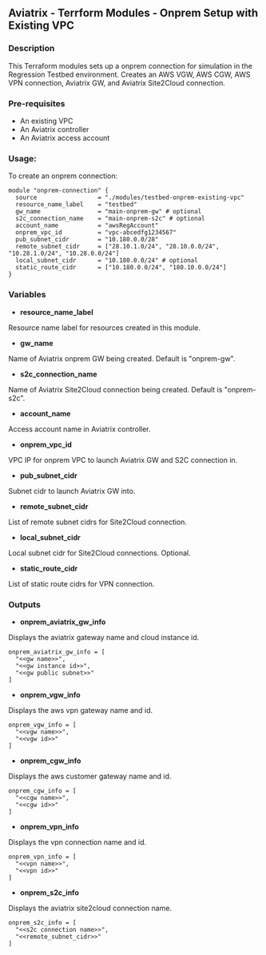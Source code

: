 ## Aviatrix - Terrform Modules - Onprem Setup with Existing VPC

### Description
This Terraform modules sets up a onprem connection for simulation in the Regression Testbed environment. Creates an AWS VGW, AWS CGW, AWS VPN connection, Aviatrix GW, and Aviatrix Site2Cloud connection.

### Pre-requisites

* An existing VPC
* An Aviatrix controller
* An Aviatrix access account

### Usage:
To create an onprem connection:
```
module "onprem-connection" {
  source                 = "./modules/testbed-onprem-existing-vpc"
  resource_name_label    = "testbed"
  gw_name                = "main-onprem-gw" # optional
  s2c_connection_name    = "main-onprem-s2c" # optional
  account_name           = "awsRegAccount"
  onprem_vpc_id          = "vpc-abcedfg1234567"
  pub_subnet_cidr        = "10.180.0.0/28"
  remote_subnet_cidr     = ["28.10.1.0/24", "28.10.0.0/24", "10.28.1.0/24", "10.28.0.0/24"]
  local_subnet_cidr      = "10.180.0.0/24" # optional
  static_route_cidr      = ["10.180.0.0/24", "180.10.0.0/24"]
}
```

### Variables
- **resource_name_label**

Resource name label for resources created in this module.

- **gw_name**

Name of Aviatrix onprem GW being created. Default is "onprem-gw".

- **s2c_connection_name**

Name of Aviatrix Site2Cloud connection being created. Default is "onprem-s2c".

- **account_name**

Access account name in Aviatrix controller.

- **onprem_vpc_id**

VPC IP for onprem VPC to launch Aviatrix GW and S2C connection in.

- **pub_subnet_cidr**

Subnet cidr to launch Aviatrix GW into.

- **remote_subnet_cidr**

List of remote subnet cidrs for Site2Cloud connection.

- **local_subnet_cidr**

Local subnet cidr for Site2Cloud connections. Optional.

- **static_route_cidr**

List of static route cidrs for VPN connection.

### Outputs

- **onprem_aviatrix_gw_info**

Displays the aviatrix gateway name and cloud instance id.
```
onprem_aviatrix_gw_info = [
  "<<gw name>>",
  "<<gw instance id>>",
  "<<gw public subnet>>"
]
```

- **onprem_vgw_info**

Displays the aws vpn gateway name and id.
```
onprem_vgw_info = [
  "<<vgw name>>",
  "<<vgw id>>"
]
```

- **onprem_cgw_info**

Displays the aws customer gateway name and id.
```
onprem_cgw_info = [
  "<<cgw name>>",
  "<<cgw id>>"
]
```

- **onprem_vpn_info**

Displays the vpn connection name and id.
```
onprem_vpn_info = [
  "<<vpn name>>",
  "<<vpn id>>"
]
```

- **onprem_s2c_info**

Displays the aviatrix site2cloud connection name.
```
onprem_s2c_info = [
  "<<s2c connection name>>",
  "<<remote_subnet_cidr>>"
]
```
